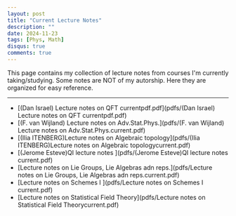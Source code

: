 ```yaml
---
layout: post
title: "Current Lecture Notes"
description: ""
date: 2024-11-23
tags: [Phys, Math]
disqus: true
comments: true
--- 
```

<!--more-->
This page contains my collection of lecture notes from courses I'm currently taking/studying.
Some notes are NOT of my autorship. Here they are organized for easy reference. 

---
+ [(Dan Israel) Lecture notes on QFT currentpdf.pdf](pdfs/(Dan Israel) Lecture notes on QFT currentpdf.pdf)+ [(F. van Wijland) Lecture notes on Adv.Stat.Phys.](pdfs/(F. van Wijland) Lecture notes on Adv.Stat.Phys.current.pdf)+ [(Ilia ITENBERG)Lecture notes on Algebraic topology](pdfs/(Ilia ITENBERG)Lecture notes on Algebraic topologycurrent.pdf)+ [(Jerome Esteve)QI lecture notes ](pdfs/(Jerome Esteve)QI lecture notes current.pdf)+ [Lecture notes on Lie Groups, Lie Algebras adn reps.](pdfs/Lecture notes on Lie Groups, Lie Algebras adn reps.current.pdf)+ [Lecture notes on Schemes I ](pdfs/Lecture notes on Schemes I current.pdf)+ [Lecture notes on Statistical Field Theory](pdfs/Lecture notes on Statistical Field Theorycurrent.pdf)
